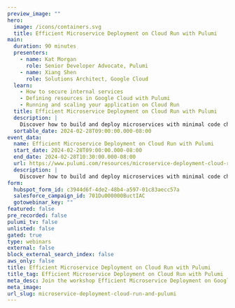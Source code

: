 ```yaml
---
preview_image: ""
hero:
  image: /icons/containers.svg
  title: Efficient Microservice Deployment on Cloud Run with Pulumi
main:
  duration: 90 minutes
  presenters:
    - name: Kat Morgan
      role: Senior Developer Advocate, Pulumi
    - name: Xiang Shen
      role: Solutions Architect, Google Cloud
  learn:
    - How to secure internal services
    - Defining resources in Google Cloud with Pulumi
    - Running and scaling your application on Cloud Run
  title: Efficient Microservice Deployment on Cloud Run with Pulumi
  description: |
    Discover how to build and deploy microservices with minimal code changes using Cloud Run. Learn to secure internal services with serverless VPC connectors, leverage Redis in Memorystore, and deploy infrastructure using Pulumi. Ideal for developers seeking efficient, scalable solutions on Google Cloud.
  sortable_date: 2024-02-28T09:00:00.000-08:00
event_data:
  name: Efficient Microservice Deployment on Cloud Run with Pulumi
  start_date: 2024-02-28T09:00:00.000-08:00
  end_date: 2024-02-28T10:30:00.000-08:00
  url: https://www.pulumi.com/resources/microservice-deployment-cloud-run-and-pulumi
  description: |
    Discover how to build and deploy microservices with minimal code changes using Cloud Run. Learn to secure internal services with serverless VPC connectors, leverage Redis in Memorystore, and deploy infrastructure using Pulumi. Ideal for developers seeking efficient, scalable solutions on Google Cloud.
form:
  hubspot_form_id: c3944d6f-4de2-48b4-a597-01c83aecc57a
  salesforce_campaign_id: 701Du000000BuctIAC
  gotowebinar_key: ""
featured: false
pre_recorded: false
pulumi_tv: false
unlisted: false
gated: true
type: webinars
external: false
block_external_search_index: false
aws_only: false
title: Efficient Microservice Deployment on Cloud Run with Pulumi
title_tag: Efficient Microservice Deployment on Cloud Run with Pulumi
meta_desc: Join the workshop Efficient Microservice Deployment on Google Cloud Run to learn how to build and deploy microservices with minimal code changes.
meta_image: 
url_slug: microservice-deployment-cloud-run-and-pulumi
---
```

